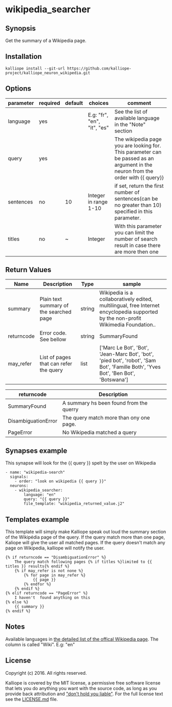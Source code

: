 # wikipedia_searcher

## Synopsis

Get the summary of a Wikipedia page.

## Installation
```
kalliope install --git-url https://github.com/kalliope-project/kalliope_neuron_wikipedia.git
```

## Options

| parameter | required | default | choices                     | comment                                                                                                                           |
|-----------|----------|---------|-----------------------------|---------------------------------------------------------------------------------------------------------------------------------------|
| language  | yes      |         | E.g: "fr", "en", "it", "es" | See the list of available language in the "Note" section                                                                    |
| query     | yes      |         |                             | The wikipedia page you are looking for.  This parameter can be passed as an argument in the neuron from the order with {{ query}}  |
| sentences | no       | 10      | Integer in range 1-10       | if set, return the first number of sentences(can be no greater than 10) specified in this parameter.                              |
| titles    | no       | ~       | Integer                     | With this parameter you can limit the number of search result in case there are more then one                                     |


## Return Values

| Name       | Description                             | Type   | sample                                                                                                                              |
|------------|-----------------------------------------|--------|-------------------------------------------------------------------------------------------------------------------------------------|
| summary    | Plain text summary of the searched page | string |  Wikipedia is a collaboratively edited, multilingual, free Internet encyclopedia supported by the non-profit Wikimedia Foundation.. |
| returncode | Error code. See bellow                  | string | SummaryFound                                                                                                                        |
| may_refer  | List of pages that can refer the query  | list   | ['Marc Le Bot', 'Bot', 'Jean-Marc Bot', 'bot', 'pied bot', 'robot', 'Sam Bot', 'Famille Both', 'Yves Bot', 'Ben Bot', 'Botswana']   |


| returncode          | Description                             |
|---------------------|-----------------------------------------|
| SummaryFound        | A summary hs been found from the querry |
| DisambiguationError | The query match more than ony one page. |
| PageError           | No Wikipedia matched a query            |

## Synapses example

This synapse will look for the {{ query }} spelt by the user on Wikipedia
```
- name: "wikipedia-search"
  signals:
    - order: "look on wikipedia {{ query }}"
  neurons:
    - wikipedia_searcher:
        language: "en"
        query: "{{ query }}"
        file_template: "wikipedia_returned_value.j2"

```

## Templates example

This template will simply make Kalliope speak out loud the summary section of the Wikipédia page of the query.
If the query match more than one page, Kaliope will give the user all matched pages.
If the query doesn't match any page on Wikipedia, kalliope will notify the user.
```
{% if returncode == "DisambiguationError" %}
    The query match following pages {% if titles %}limited to {{ titles }} results{% endif %}
    {% if may_refer is not none %}
        {% for page in may_refer %}
            {{ page }}
        {% endfor %}
    {% endif %}
{% elif returncode == "PageError" %}
    I haven't  found anything on this
{% else %}
    {{ summary }}
{% endif %}
```

## Notes

Available languages in [the detailed list of the offical Wikipedia page](https://en.wikipedia.org/wiki/List_of_Wikipedias#Detailed_list). The column is called "Wiki". E.g: "en"

## License

Copyright (c) 2016. All rights reserved.

Kalliope is covered by the MIT license, a permissive free software license that lets you do anything you want with the source code,
as long as you provide back attribution and ["don't hold you liable"](http://choosealicense.com/). For the full license text see the [LICENSE.md](LICENSE.md) file.
